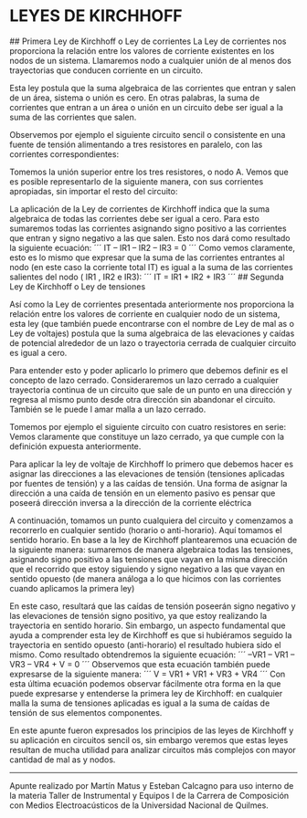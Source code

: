 # LEYES DE KIRCHHOFF
## Primera Ley de Kirchhoff o Ley de corrientes
La Ley de corrientes nos proporciona la relación entre los valores de corriente existentes en los
nodos de un sistema. Llamaremos nodo a cualquier unión de al menos dos trayectorias que
conducen corriente en un circuito.

Esta ley postula que la suma algebraica de las corrientes que entran y salen de un área,
sistema o unión es cero. En otras palabras, la suma de corrientes que entran a un área o
unión en un circuito debe ser igual a la suma de las corrientes que salen.

Observemos por ejemplo el siguiente circuito sencil o consistente en una fuente de tensión
alimentando a tres resistores en paralelo, con las corrientes correspondientes:

Tomemos la unión superior entre los tres resistores, o nodo A. Vemos que es posible representarlo
de la siguiente manera, con sus corrientes apropiadas, sin importar el resto del circuito:

La aplicación de la Ley de corrientes de Kirchhoff indica que la suma algebraica de todas las
corrientes debe ser igual a cero. Para esto sumaremos todas las corrientes asignando signo
positivo a las corrientes que entran y signo negativo a las que salen. Esto nos dará como resultado
la siguiente ecuación:
´´´
IT – IR1 – IR2 – IR3 = 0
´´´
Como vemos claramente, esto es lo mismo que expresar que la suma de las corrientes entrantes al
nodo (en este caso la corriente total IT) es igual a la suma de las corrientes salientes del nodo
( IR1 , IR2 e IR3):
´´´
IT = IR1 + IR2 + IR3
´´´
## Segunda Ley de Kirchhoff o Ley de tensiones

Así como la Ley de corrientes presentada anteriormente nos proporciona la relación entre los
valores de corriente en cualquier nodo de un sistema, esta ley (que también puede encontrarse
con el nombre de Ley de mal as o Ley de voltajes) postula que la suma algebraica de las
elevaciones y caídas de potencial alrededor de un lazo o trayectoria cerrada de
cualquier circuito es igual a cero.

Para entender esto y poder aplicarlo lo primero que debemos definir es el concepto de lazo
cerrado. Consideraremos un lazo cerrado a cualquier trayectoria continua de un circuito que sale
de un punto en una dirección y regresa al mismo punto desde otra dirección sin abandonar el
circuito. También se le puede l amar malla a un lazo cerrado.

Tomemos por ejemplo el siguiente circuito con cuatro resistores en serie:
Vemos claramente que constituye un lazo cerrado, ya que cumple con la definición expuesta
anteriormente.

Para aplicar la ley de voltaje de Kirchhoff lo primero que debemos hacer es asignar las direcciones
a las elevaciones de tensión (tensiones aplicadas por fuentes de tensión) y a las caídas de tensión.
Una forma de asignar la dirección a una caída de tensión en un elemento pasivo es pensar que
poseerá dirección inversa a la dirección de la corriente eléctrica

A continuación, tomamos un punto cualquiera del circuito y comenzamos a recorrerlo en cualquier
sentido (horario o anti-horario). Aquí tomamos el sentido horario. En base a la ley de Kirchhoff
plantearemos una ecuación de la siguiente manera: sumaremos de manera algebraica todas las
tensiones, asignando signo positivo a las tensiones que vayan en la misma dirección que el
recorrido que estoy siguiendo y signo negativo a las que vayan en sentido opuesto (de manera
análoga a lo que hicimos con las corrientes cuando aplicamos la primera ley)

En este caso, resultará que las caídas de tensión poseerán signo negativo y las elevaciones de
tensión signo positivo, ya que estoy realizando la trayectoria en sentido horario. Sin embargo, un
aspecto fundamental que ayuda a comprender esta ley de Kirchhoff es que si hubiéramos seguido
la trayectoria en sentido opuesto (anti-horario) el resultado hubiera sido el mismo.
Como resultado obtendremos la siguiente ecuación:
´´´
–VR1 – VR1 – VR3 – VR4 + V = 0
´´´
Observemos que esta ecuación también puede expresarse de la siguiente manera:
´´´
V = VR1 + VR1 + VR3 + VR4
´´´
Con esta última ecuación podemos observar fácilmente otra forma en la que puede expresarse y
entenderse la primera ley de Kirchhoff: en cualquier malla la suma de tensiones aplicadas
es igual a la suma de caídas de tensión de sus elementos componentes.

En este apunte fueron expresados los principios de las leyes de Kirchhoff y su aplicación en
circuitos sencil os, sin embargo veremos que estas leyes resultan de mucha utilidad para analizar
circuitos más complejos con mayor cantidad de mal as y nodos.

---
Apunte realizado por Martín Matus y Esteban Calcagno para uso interno de la materia Taller
de Instrumental y Equipos I de la Carrera de Composición con Medios Electroacústicos de la
Universidad Nacional de Quilmes.
